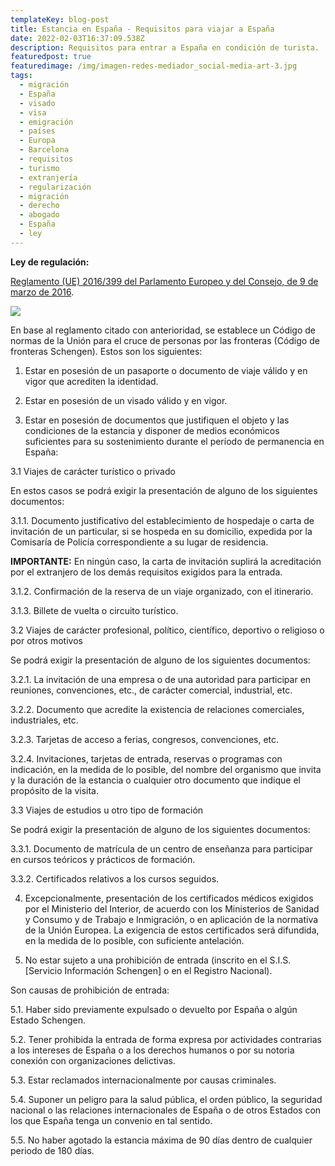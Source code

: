 ```yaml
---
templateKey: blog-post
title: Estancia en España - Requisitos para viajar a España
date: 2022-02-03T16:37:09.538Z
description: Requisitos para entrar a España en condición de turista.
featuredpost: true
featuredimage: /img/imagen-redes-mediador_social-media-art-3.jpg
tags:
  - migración
  - España
  - visado
  - visa
  - emigración
  - países
  - Europa
  - Barcelona
  - requisitos
  - turismo
  - extranjería
  - regularización
  - migración
  - derecho
  - abogado
  - España
  - ley
---
```

<!--StartFragment-->

**Ley de regulación:**

[Reglamento (UE) 2016/399 del Parlamento Europeo y del Consejo, de 9 de marzo de 2016](http://eur-lex.europa.eu/legal-content/ES/TXT/?uri=CELEX:32016R0399).

![](/img/adobestock_274222119.jpeg)

En base al reglamento citado con anterioridad, se establece un Código de normas de la Unión para el cruce de personas por las fronteras (Código de fronteras Schengen). Estos son los siguientes:

1. Estar en posesión de un pasaporte o documento de viaje válido y en vigor que acrediten la identidad.

2. Estar en posesión de un visado válido y en vigor.

3. Estar en posesión de documentos que justifiquen el objeto y las condiciones de la estancia y disponer de medios económicos suficientes para su sostenimiento durante el período de permanencia en España:



3.1 Viajes de carácter turístico o privado

En estos casos se podrá exigir la presentación de alguno de los siguientes documentos:

3.1.1. Documento justificativo del establecimiento de hospedaje o carta de invitación de un particular, si se hospeda en su domicilio, expedida por la Comisaría de Policía correspondiente a su lugar de residencia.

**IMPORTANTE:** En ningún caso, la carta de invitación suplirá la acreditación por el extranjero de los demás requisitos exigidos para la entrada.

3.1.2. Confirmación de la reserva de un viaje organizado, con el itinerario.

3.1.3. Billete de vuelta o circuito turístico.



3.2 Viajes de carácter profesional, político, científico, deportivo o religioso o por otros motivos

Se podrá exigir la presentación de alguno de los siguientes documentos:

3.2.1. La invitación de una empresa o de una autoridad para participar en reuniones, convenciones, etc., de carácter comercial, industrial, etc.

3.2.2. Documento que acredite la existencia de relaciones comerciales, industriales, etc.

3.2.3. Tarjetas de acceso a ferias, congresos, convenciones, etc.

3.2.4. Invitaciones, tarjetas de entrada, reservas o programas con indicación, en la medida de lo posible, del nombre del organismo que invita y la duración de la estancia o cualquier otro documento que indique el propósito de la visita.



3.3 Viajes de estudios u otro tipo de formación

Se podrá exigir la presentación de alguno de los siguientes documentos:

3.3.1. Documento de matrícula de un centro de enseñanza para participar en cursos teóricos y prácticos de formación.

3.3.2. Certificados relativos a los cursos seguidos.



4. Excepcionalmente, presentación de los certificados médicos exigidos por el Ministerio del Interior, de acuerdo con los Ministerios de Sanidad y Consumo y de Trabajo e Inmigración, o en aplicación de la normativa de la Unión Europea. La exigencia de estos certificados será difundida, en la medida de lo posible, con suficiente antelación.



5. No estar sujeto a una prohibición de entrada (inscrito en el S.I.S. \[Servicio Información Schengen] o en el Registro Nacional).

Son causas de prohibición de entrada:

5.1. Haber sido previamente expulsado o devuelto por España o algún Estado Schengen.

5.2. Tener prohibida la entrada de forma expresa por actividades contrarias a los intereses de España o a los derechos humanos o por su notoria conexión con organizaciones delictivas.

5.3. Estar reclamados internacionalmente por causas criminales.

5.4. Suponer un peligro para la salud pública, el orden público, la seguridad nacional o las relaciones internacionales de España o de otros Estados con los que España tenga un convenio en tal sentido.

5.5. No haber agotado la estancia máxima de 90 días dentro de cualquier periodo de 180 días.

<!--EndFragment-->